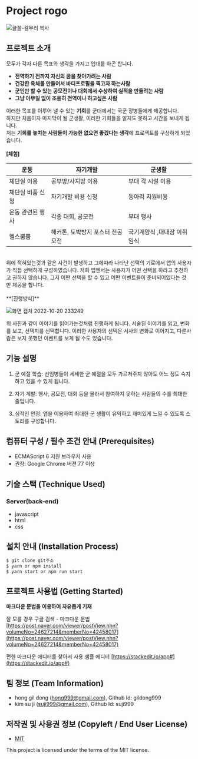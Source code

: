 # Project rogo

![글꼴-갈무리 복사](https://user-images.githubusercontent.com/111365147/196962885-aacd2857-ee99-4a96-8773-5555f75358d7.png)

## 프로젝트 소개
모두가 각자 다른 목표와 생각을 가지고 입대를 하곤 합니다.
- **전역하기 전까지 자신의 꿈을 찾아가려는 사람**
- **건강한 육체를 만들어서 바디프로필을 찍고자 하는사람**
- **군인만 할 수 있는 공모전이나 대회에서 수상하여 실적을 만들려는 사람**
- **그냥 아무일 없이 조용히 전역이나 하고싶은 사람**

이러한 목표를 이루어 낼 수 있는 **기회**를 군대에서는 국군 장병들에게 제공합니다.<br>
하지만 처음이자 마지막이 될 군생활, 이러한 기회들을 알지도 못하고 시간을 보내게 됩니다.<br>
저는 **기회를 놓치는 사람들이 가능한 없으면 좋겠다는 생각**에 프로젝트를 구상하게 되었습니다.<br>
<br>
**[체험]**

**운동** | **자기개발** | **군생활**
------------ | ------------- |-------------
체단실 이용 | 공부방/사지방 이용 | 부대 각 시설 이용
체단실 비품 신청 | 자기개발 비용 신청 | 동아리 지원비용
운동 관련된 행사 | 각종 대회, 공모전 | 부대 행사
헬스뿜뿜 | 해커톤, 도박방지 포스터 전공모전 | 국기계양식 ,대대장 이취임식

<br>
위에 적혀있는것과 같은 사건이 발생하고 그에따라 나타난 선택의 기로에서 앱의 사용자가 직접 선택하게 구성하였습니다.
저희 앱엔서는 사용자가 어떤 선택을 하라고 추천하고 권하지 않습니다.
그저 어떤 선택을 할 수 있고 어떤 이벤트들이 준비되어있다는 것 만 제공을 합니다.

<br>
<br>
**[진행방식]**

![화면 캡처 2022-10-20 233249](https://user-images.githubusercontent.com/111365147/196982399-f053f2a8-b5d9-4d9f-9fee-6e6a801a0afa.png)

위 사진과 같이 이야기를 읽어가는것처럼 진행하게 됩니다.
서술된 이야기를 읽고, 변화를 보고, 선택지를 선택합니다.
이러한 사용자의 선택은 서사의 변화로 이어지고, 다른사람은 보지 못했던 이벤트를 보게 될 수도 있습니다.


## 기능 설명
1) 군 예절 학습: 선임병들이 세세한 군 예절을 모두 가르쳐주지 않아도 어느 정도 숙지하고 있을 수 있게 됩니다.

2) 자기 계발: 행사, 공모전, 대회 등을 몰라서 참여하지 못하는 사람들의 수를 최대한 줄입니다.

3) 심적인 안정: 앱을 이용하여 최대한 군 생활이 유익하고 재미있게 느낄 수 있도록 스토리를 구성합니다.

## 컴퓨터 구성 / 필수 조건 안내 (Prerequisites)
* ECMAScript 6 지원 브라우저 사용
* 권장: Google Chrome 버젼 77 이상

## 기술 스택 (Technique Used) 
### Server(back-end)
 - javascript
 - html 
 - css 

## 설치 안내 (Installation Process)
```bash
$ git clone git주소
$ yarn or npm install
$ yarn start or npm run start
```

## 프로젝트 사용법 (Getting Started)
**마크다운 문법을 이용하여 자유롭게 기재**

잘 모를 경우
구글 검색 - 마크다운 문법
[https://post.naver.com/viewer/postView.nhn?volumeNo=24627214&memberNo=42458017](https://post.naver.com/viewer/postView.nhn?volumeNo=24627214&memberNo=42458017)

 편한 마크다운 에디터를 찾아서 사용
 샘플 에디터 [https://stackedit.io/app#](https://stackedit.io/app#)
 
## 팀 정보 (Team Information)
- hong gil dong (hong999@gmail.com), Github Id: gildong999
- kim su ji (suji999@gmail.com), Github Id: suji999

## 저작권 및 사용권 정보 (Copyleft / End User License)
 * [MIT](https://github.com/osam2020-WEB/Sample-ProjectName-TeamName/blob/master/license.md)

This project is licensed under the terms of the MIT license.
